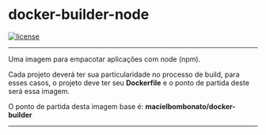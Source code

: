 # docker-builder-node

[![license](https://img.shields.io/github/license/mashape/apistatus.svg)](https://opensource.org/licenses/MIT)
  
---  
  
Uma imagem para empacotar aplicações com node (npm).

Cada projeto deverá ter sua particularidade no processo de build, para esses casos, o projeto deve ter seu **Dockerfile** e o ponto de partida deste será essa imagem.

O ponto de partida desta imagem base é: **macielbombonato/docker-builder**

---